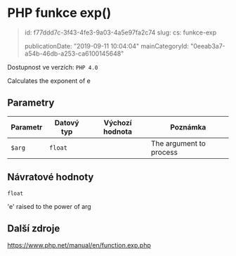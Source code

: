 PHP funkce exp()
================

> id: f77ddd7c-3f43-4fe3-9a03-4a5e97fa2c74
> slug:
> 	cs: funkce-exp
>
> publicationDate: "2019-09-11 10:04:04"
> mainCategoryId: "0eeab3a7-a54b-46db-a253-ca6100145648"

Dostupnost ve verzích: `PHP 4.0`

Calculates the exponent of <constant>e</constant>


Parametry
--------------

| Parametr | Datový typ | Výchozí hodnota | Poznámka |
|-----|-----|-----|-----|
| `$arg` | `float` |  | The argument to process |


Návratové hodnoty
----------------

`float`

'e' raised to the power of arg

Další zdroje
------------

https://www.php.net/manual/en/function.exp.php
